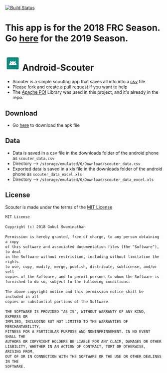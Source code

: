 [![Build Status](https://travis-ci.org/frc-emotion/Android-Scouter.svg?branch=master)](https://travis-ci.org/frc-emotion/Android-Scouter)

# This app is for the 2018 FRC Season. Go [here](https://github.com/frc-emotion/Android-Scouter/tree/scouterV2) for the 2019 Season.

#  ![Scouter](https://github.com/frc-emotion/Android-Scouter/blob/master/app/src/main/res/mipmap-mdpi/ic_launcher.png "Scouter") Android-Scouter

* Scouter is a simple scouting app that saves all info into a [csv](https://en.wikipedia.org/wiki/Comma-separated_values) file
* Please fork and create a pull request if you want to help
* The [Apache POI](https://poi.apache.org/download.html) Library was used in this project, and it's already in the repo. 

## Download
* Go [here](https://github.com/frc-emotion/Android-Scouter/releases) to download the apk file

## Data
* Data is saved in a csv file in the downloads folder of the android phone as `scouter_data.csv`
* Directory --> `/storage/emulated/0/Download/scouter_data.csv`
* Exported data is saved in a xls file in the downloads folder of the android phone as `scouter_data_excel.xls`
* Directory --> `/storage/emulated/0/Download/scouter_data_excel.xls`

## License
Scouter is made under the terms of the [MIT License](https://opensource.org/licenses/MIT)
```
MIT License

Copyright (c) 2018 Gokul Swaminathan

Permission is hereby granted, free of charge, to any person obtaining a copy
of this software and associated documentation files (the "Software"), to deal
in the Software without restriction, including without limitation the rights
to use, copy, modify, merge, publish, distribute, sublicense, and/or sell
copies of the Software, and to permit persons to whom the Software is
furnished to do so, subject to the following conditions:

The above copyright notice and this permission notice shall be included in all
copies or substantial portions of the Software.

THE SOFTWARE IS PROVIDED "AS IS", WITHOUT WARRANTY OF ANY KIND, EXPRESS OR
IMPLIED, INCLUDING BUT NOT LIMITED TO THE WARRANTIES OF MERCHANTABILITY,
FITNESS FOR A PARTICULAR PURPOSE AND NONINFRINGEMENT. IN NO EVENT SHALL THE
AUTHORS OR COPYRIGHT HOLDERS BE LIABLE FOR ANY CLAIM, DAMAGES OR OTHER
LIABILITY, WHETHER IN AN ACTION OF CONTRACT, TORT OR OTHERWISE, ARISING FROM,
OUT OF OR IN CONNECTION WITH THE SOFTWARE OR THE USE OR OTHER DEALINGS IN THE
SOFTWARE.
```

